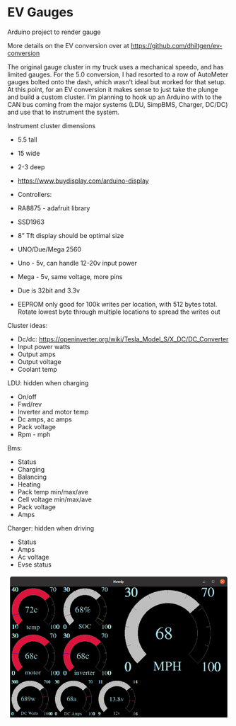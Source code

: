 # EV Gauges

Arduino project to render gauge

More details on the EV conversion over at <https://github.com/dhiltgen/ev-conversion>

The original gauge cluster in my truck uses a mechanical speedo, and has
limited gauges.  For the 5.0 conversion, I had resorted to a row of AutoMeter
gauges bolted onto the dash, which wasn't ideal but worked for that setup.  At
this point, for an EV conversion it makes sense to just take the plunge and
build a custom cluster.  I'm planning to hook up an Arduino with to the CAN bus
coming from the major systems (LDU, SimpBMS, Charger, DC/DC) and use that to
instrument the system.

Instrument cluster dimensions

* 5.5 tall
* 15 wide
* 2-3 deep
* <https://www.buydisplay.com/arduino-display>
* Controllers:
* RA8875 - adafruit library
* SSD1963
* 8” Tft display should be optimal size

* UNO/Due/Mega 2560
* Uno - 5v, can handle 12-20v input power
* Mega - 5v, same voltage, more pins
* Due is 32bit and 3.3v
* EEPROM only good for 100k writes per location, with 512 bytes total. Rotate lowest byte through multiple locations to spread the writes out

Cluster ideas:

* Dc/dc: <https://openinverter.org/wiki/Tesla_Model_S/X_DC/DC_Converter>
* Input power watts
* Output amps
* Output voltage
* Coolant temp

LDU: hidden when charging

* On/off
* Fwd/rev
* Inverter and motor temp
* Dc amps, ac amps
* Pack voltage
* Rpm - mph

Bms:

* Status
* Charging
* Balancing
* Heating
* Pack temp min/max/ave
* Cell voltage min/max/ave
* Pack voltage
* Amps

Charger: hidden when driving

* Status
* Amps
* Ac voltage
* Evse status

![Gauge Mockup](./docs/gauge_mock.png)
